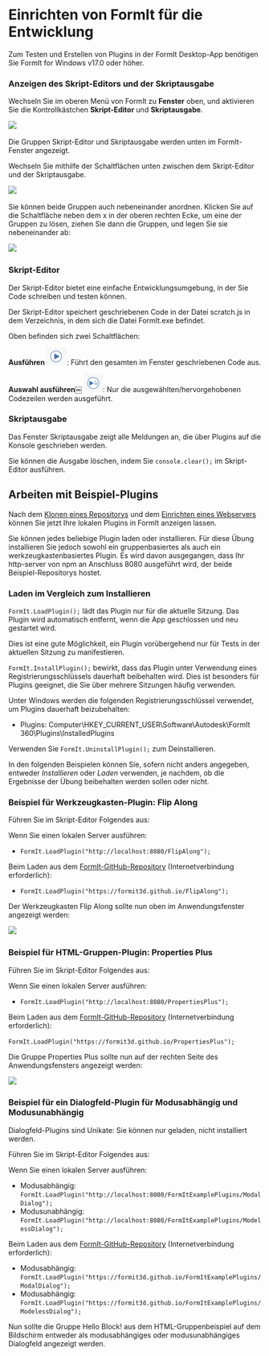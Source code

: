 # Einrichten von FormIt für die Entwicklung

Zum Testen und Erstellen von Plugins in der FormIt Desktop-App benötigen Sie FormIt for Windows v17.0 oder höher.

### **Anzeigen des Skript-Editors und der Skriptausgabe**

Wechseln Sie im oberen Menü von FormIt zu **Fenster** oben, und aktivieren Sie die Kontrollkästchen **Skript-Editor** und **Skriptausgabe**.

![](https://formit3d.github.io/FormItExamplePlugins/docs/images/EnableDevelopmentWindows.PNG)

Die Gruppen Skript-Editor und Skriptausgabe werden unten im FormIt-Fenster angezeigt.

Wechseln Sie mithilfe der Schaltflächen unten zwischen dem Skript-Editor und der Skriptausgabe.

![](https://formit3d.github.io/FormItExamplePlugins/docs/images/ScriptEditorDefaultState.PNG)

Sie können beide Gruppen auch nebeneinander anordnen. Klicken Sie auf die Schaltfläche neben dem x in der oberen rechten Ecke, um eine der Gruppen zu lösen, ziehen Sie dann die Gruppen, und legen Sie sie nebeneinander ab:

![](https://formit3d.github.io/FormItExamplePlugins/docs/images/ScriptEditor+ScriptOutputConfiguration.gif)

### **Skript-Editor**

Der Skript-Editor bietet eine einfache Entwicklungsumgebung, in der Sie Code schreiben und testen können.

Der Skript-Editor speichert geschriebenen Code in der Datei scratch.js in dem Verzeichnis, in dem sich die Datei FormIt.exe befindet.

Oben befinden sich zwei Schaltflächen:

**Ausführen** ![](<../../../.gitbook/assets/image (8).png>): Führt den gesamten im Fenster geschriebenen Code aus.

**Auswahl ausführen￼** ![](<../../../.gitbook/assets/image (52).png>): Nur die ausgewählten/hervorgehobenen Codezeilen werden ausgeführt.

### **Skriptausgabe**

Das Fenster Skriptausgabe zeigt alle Meldungen an, die über Plugins auf die Konsole geschrieben werden.

Sie können die Ausgabe löschen, indem Sie `console.clear();` im Skript-Editor ausführen.

## Arbeiten mit Beispiel-Plugins

Nach dem [Klonen eines Repositorys](cloning-a-sample-plugin.md) und dem [Einrichten eines Webservers](hosting-a-plugin-on-a-local-server.md) können Sie jetzt Ihre lokalen Plugins in FormIt anzeigen lassen.

Sie können jedes beliebige Plugin laden oder installieren. Für diese Übung installieren Sie jedoch sowohl ein gruppenbasiertes als auch ein werkzeugkastenbasiertes Plugin. Es wird davon ausgegangen, dass Ihr http-server von npm an Anschluss 8080 ausgeführt wird, der beide Beispiel-Repositorys hostet.

### **Laden im Vergleich zum Installieren**

`FormIt.LoadPlugin();` lädt das Plugin nur für die aktuelle Sitzung. Das Plugin wird automatisch entfernt, wenn die App geschlossen und neu gestartet wird.

Dies ist eine gute Möglichkeit, ein Plugin vorübergehend nur für Tests in der aktuellen Sitzung zu manifestieren.

`FormIt.InstallPlugin();` bewirkt, dass das Plugin unter Verwendung eines Registrierungsschlüssels dauerhaft beibehalten wird. Dies ist besonders für Plugins geeignet, die Sie über mehrere Sitzungen häufig verwenden.

Unter Windows werden die folgenden Registrierungsschlüssel verwendet, um Plugins dauerhaft beizubehalten:

* Plugins: Computer\HKEY\_CURRENT\_USER\Software\Autodesk\FormIt 360\Plugins\InstalledPlugins

Verwenden Sie `FormIt.UninstallPlugin();` zum Deinstallieren.

In den folgenden Beispielen können Sie, sofern nicht anders angegeben, entweder _Installieren_ oder _Laden_ verwenden, je nachdem, ob die Ergebnisse der Übung beibehalten werden sollen oder nicht.

### **Beispiel für Werkzeugkasten-Plugin: Flip Along**

Führen Sie im Skript-Editor Folgendes aus:

Wenn Sie einen lokalen Server ausführen:

* `FormIt.LoadPlugin("http://localhost:8080/FlipAlong");`

Beim Laden aus dem [FormIt-GitHub-Repository](https://github.com/FormIt3D/) (Internetverbindung erforderlich):

* `FormIt.LoadPlugin("https://formit3d.github.io/FlipAlong");`

Der Werkzeugkasten Flip Along sollte nun oben im Anwendungsfenster angezeigt werden:

![](https://formit3d.github.io/FormItExamplePlugins/docs/images/FlipAlongToolbar.PNG)

### **Beispiel für HTML-Gruppen-Plugin: Properties Plus**

Führen Sie im Skript-Editor Folgendes aus:

Wenn Sie einen lokalen Server ausführen:

* `FormIt.LoadPlugin("http://localhost:8080/PropertiesPlus");`

Beim Laden aus dem [FormIt-GitHub-Repository](https://github.com/FormIt3D/) (Internetverbindung erforderlich):

`FormIt.LoadPlugin("https://formit3d.github.io/PropertiesPlus");`

Die Gruppe Properties Plus sollte nun auf der rechten Seite des Anwendungsfensters angezeigt werden:

![](https://formit3d.github.io/FormItExamplePlugins/docs/images/PropertiesPlusPanel.png)

### **Beispiel für ein Dialogfeld-Plugin für Modusabhängig und Modusunabhängig**

Dialogfeld-Plugins sind Unikate: Sie können nur geladen, nicht installiert werden.

Führen Sie im Skript-Editor Folgendes aus:

Wenn Sie einen lokalen Server ausführen:

* Modusabhängig: `FormIt.LoadPlugin("http://localhost:8080/FormItExamplePlugins/ModalDialog");`
* Modusunabhängig: `FormIt.LoadPlugin("http://localhost:8080/FormItExamplePlugins/ModelessDialog");`

Beim Laden aus dem [FormIt-GitHub-Repository](https://github.com/FormIt3D/) (Internetverbindung erforderlich):

* Modusabhängig: `FormIt.LoadPlugin("https://formit3d.github.io/FormItExamplePlugins/ModalDialog");`
* Modusabhängig: `FormIt.LoadPlugin("https://formit3d.github.io/FormItExamplePlugins/ModelessDialog");`

Nun sollte die Gruppe Hello Block! aus dem HTML-Gruppenbeispiel auf dem Bildschirm entweder als modusabhängiges oder modusunabhängiges Dialogfeld angezeigt werden.
